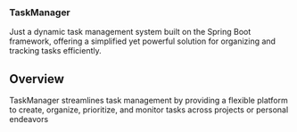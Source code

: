 ### TaskManager
Just a dynamic task management system built on the Spring Boot framework, offering a simplified yet powerful solution for organizing and tracking tasks efficiently.
## Overview
TaskManager streamlines task management by providing a flexible platform to create, organize, prioritize, and monitor tasks across projects or personal endeavors
